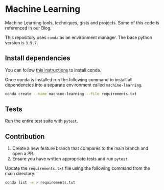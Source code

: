 # Machine Learning
Machine Learning tools, techniques, gists and projects. Some of this code is referenced in our Blog.

This repository uses `conda` as an environment manager.
The base python version is `3.9.7`. 

## Install dependencies
You can follow [this instructions](https://docs.conda.io/projects/conda/en/latest/user-guide/install/index.html) 
to install conda.

Once conda is installed run the following command to install all dependencies
into a separate environment called `machine-learning`.
```bash
conda create --name machine-learning --file requirements.txt
```

## Tests
Run the entire test suite with `pytest`.



## Contribution
1. Create a new feature branch that compares to the main branch and open a PR.
1. Ensure you have written appropriate tests and run `pytest`

Update the `requirements.txt` file using the following command from the 
main directory:
```bash
conda list -e > requirements.txt
```